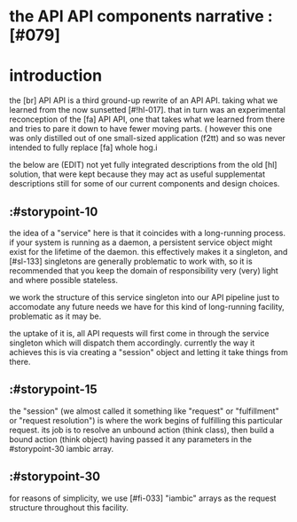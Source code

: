 # the API API components narrative :[#079]


# introduction

the [br] API API is a third ground-up rewrite of an API API. taking what
we learned from the now sunsetted [#!hl-017]. that in turn was an
experimental reconception of the [fa] API API, one that
takes what we learned from there and tries to pare it down to have fewer
moving parts. ( however this one was only distilled out of one small-sized
application (f2tt) and so was never intended to fully replace [fa] whole hog.i


the below are (EDIT) not yet fully integrated descriptions from the old
[hl] solution, that were kept because they may act as useful
supplementat descriptions still for some of our current components and
design choices.





## :#storypoint-10

the idea of a "service" here is that it coincides with a long-running process.
if your system is running as a daemon, a persistent service object might exist
for the lifetime of the daemon. this effectively makes it a singleton, and
[#sl-133] singletons are generally problematic to work with, so it is
recommended that you keep the domain of responsibility very (very) light
and where possible stateless.

we work the structure of this service singleton into our API pipeline just
to accomodate any future needs we have for this kind of long-running facility,
problematic as it may be.

the uptake of it is, all API requests will first come in through the service
singleton which will dispatch them accordingly. currently the way it achieves
this is via creating a "session" object and letting it take things from there.




## :#storypoint-15

the "session" (we almost called it something like "request" or "fulfillment"
or "request resolution") is where the work begins of fulfilling this
particular request. its job is to resolve an unbound action (think class),
then build a bound action (think object) having passed it any parameters in
the #storypoint-30 iambic array.




## :#storypoint-30

for reasons of simplicity, we use [#fi-033] "iambic" arrays as the request
structure throughout this facility.
